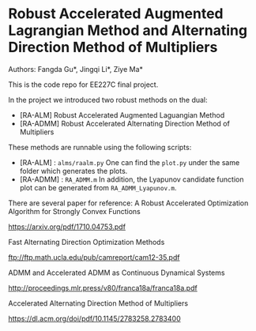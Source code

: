 # Robust Accelerated Augmented Lagrangian Method and Alternating Direction Method of Multipliers

Authors: Fangda Gu\*, Jingqi Li\*, Ziye Ma\*

This is the code repo for EE227C final project.

In the project we introduced two robust methods on the dual:

- [RA-ALM] Robust Accelerated Augmented Laguangian Method
- [RA-ADMM] Robust Accelerated Alternating Direction Method of Multipliers

These methods are runnable using the following scripts:

- [RA-ALM] : `alms/raalm.py` One can find the `plot.py` under the same folder which generates the plots.
- [RA-ADMM] : `RA_ADMM.m` In addition, the Lyapunov candidate function plot can be generated from `RA_ADMM_Lyapunov.m`.



There are several paper for reference:
A Robust Accelerated Optimization Algorithm for Strongly Convex Functions

<https://arxiv.org/pdf/1710.04753.pdf>

Fast Alternating Direction Optimization Methods

<ftp://ftp.math.ucla.edu/pub/camreport/cam12-35.pdf>

ADMM and Accelerated ADMM as Continuous Dynamical Systems

<http://proceedings.mlr.press/v80/franca18a/franca18a.pdf>

Accelerated Alternating Direction Method of Multipliers

<https://dl.acm.org/doi/pdf/10.1145/2783258.2783400>

